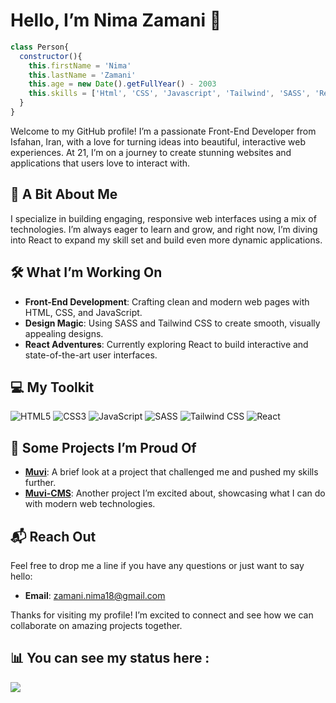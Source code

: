 # Hello, I’m Nima Zamani 👋

```javascript
class Person{
  constructor(){
    this.firstName = 'Nima'
    this.lastName = 'Zamani'
    this.age = new Date().getFullYear() - 2003
    this.skills = ['Html', 'CSS', 'Javascript', 'Tailwind', 'SASS', 'React']
  }
}
```

Welcome to my GitHub profile! I’m a passionate Front-End Developer from Isfahan, Iran, with a love for turning ideas into beautiful, interactive web experiences. At 21, I’m on a journey to create stunning websites and applications that users love to interact with.

## 🌟 A Bit About Me
I specialize in building engaging, responsive web interfaces using a mix of technologies. I’m always eager to learn and grow, and right now, I’m diving into React to expand my skill set and build even more dynamic applications.

## 🛠️ What I’m Working On
- **Front-End Development**: Crafting clean and modern web pages with HTML, CSS, and JavaScript.
- **Design Magic**: Using SASS and Tailwind CSS to create smooth, visually appealing designs.
- **React Adventures**: Currently exploring React to build interactive and state-of-the-art user interfaces.

## 💻 My Toolkit
![HTML5](https://img.shields.io/badge/HTML5-%23E34F26.svg?style=for-the-badge&logo=html5&logoColor=white)
![CSS3](https://img.shields.io/badge/CSS3-%231572B6.svg?style=for-the-badge&logo=css3&logoColor=white)
![JavaScript](https://img.shields.io/badge/JavaScript-%23323330.svg?style=for-the-badge&logo=javascript&logoColor=F7DF1E)
![SASS](https://img.shields.io/badge/SASS-%23CC6699.svg?style=for-the-badge&logo=sass&logoColor=white)
![Tailwind CSS](https://img.shields.io/badge/Tailwind%20CSS-%2328A6D4.svg?style=for-the-badge&logo=tailwind-css&logoColor=white)
![React](https://img.shields.io/badge/React-%23282C34.svg?style=for-the-badge&logo=react&logoColor=61DAFB)

## 🚀 Some Projects I’m Proud Of
- **[Muvi](https://github.com/papashady/muvi)**: A brief look at a project that challenged me and pushed my skills further. 
- **[Muvi-CMS](https://github.com/papashady/Muvi-cms)**: Another project I’m excited about, showcasing what I can do with modern web technologies.

## 📬 Reach Out
Feel free to drop me a line if you have any questions or just want to say hello:
- **Email**: [zamani.nima18@gmail.com](mailto:zamani.nima18@gmail.com)

Thanks for visiting my profile! I’m excited to connect and see how we can collaborate on amazing projects together.
## 📊 You can see my status here : 

<img src="https://github-readme-stats.vercel.app/api?username=papashady&show_icons=true&theme=synthwave"/>
